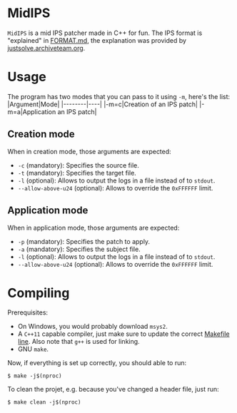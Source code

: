 # MidIPS
`MidIPS` is a mid IPS patcher made in C++ for fun.
The IPS format is "explained" in [FORMAT.md](FORMAT.md), the explanation was provided by [justsolve.archiveteam.org](justsolve.archiveteam.org/wiki/IPS_(binary_patch_format)).

# Usage
The program has two modes that you can pass to it using `-m`, here's the list:
|Argument|Mode|
|--------|----|
|-m=c|Creation of an IPS patch|
|-m=a|Application an IPS patch|

## Creation mode
When in creation mode, those arguments are expected:
- `-c` (mandatory): Specifies the source file.
- `-t` (mandatory): Specifies the target file.
- `-l` (optional): Allows to output the logs in a file instead of to `stdout`.
- `--allow-above-u24` (optional): Allows to override the `0xFFFFFF` limit.

## Application mode
When in application mode, those arguments are expected:
- `-p` (mandatory): Specifies the patch to apply.
- `-a` (mandatory): Specifies the subject file.
- `-l` (optional): Allows to output the logs in a file instead of to `stdout`.
- `--allow-above-u24` (optional): Allows to override the `0xFFFFFF` limit.

# Compiling
Prerequisites:
- On Windows, you would probably download `msys2`.
- A `C++11` capable compiler, just make sure to update the correct [Makefile line](Makefile#L7). Also note that `g++` is used for linking.
- GNU `make`.

Now, if everything is set up correctly, you should able to run:
```shell
$ make -j$(nproc)
```

To clean the projet, e.g. because you've changed a header file, just run:
```shell
$ make clean -j$(nproc)
```
